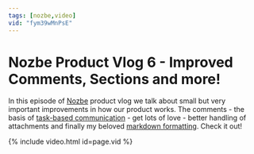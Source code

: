 ```yaml
---
tags: [nozbe,video]
vid: "fym39wMnPsE"
---
```


# Nozbe Product Vlog 6 - Improved Comments, Sections and more!

In this episode of [Nozbe][n] product vlog we talk about small but very important improvements in how our product works. The comments - the basis of [task-based communication](/tasks/) - get lots of love - better handling of attachments and finally my beloved [markdown formatting](/markdown). Check it out!

{% include video.html id=page.vid %}

<!--More-->




[n]: https://michael.gratis/nozbe
[np]: https://michael.gratis/nozbepersonal